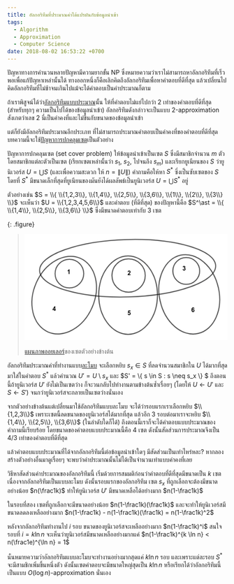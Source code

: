 ```yaml
---
title: อัลกอริทึมที่ประมาณค่าได้แปรผันกับข้อมูลนำเข้า
tags:
  - Algorithm
  - Approximation
  - Computer Science
date: 2018-08-02 16:53:22 +0700
---
```


ปัญหาทางการคำนวนหลายปัญหามีความยากขั้น NP ซึ่งหมายความว่าเราไม่สามารถหาอัลกอริทึมที่เร็วพอเพื่อแก้ปัญหาเหล่านั้นได้ ทางออกหนึ่งก็คือเลิกคิดถึงอัลกอริทึมเพื่อหาคำตอบที่ดีที่สุด แล้วเปลี่ยนไปคิดอัลกอริทึมที่ไม่ช้าจนเกินไปแม้จะได้คำตอบเป็นค่าประมาณก็ตาม

ถ้าเราพิสูจน์ได้ว่า[อัลกอริทึมแบบประมาณ][approx algo]นั้น ให้ที่คำตอบไม่แย่ไปกว่า 2 เท่าของคำตอบที่ดีที่สุด (สำหรับทุกๆ ความเป็นไปได้ของข้อมูลนำเข้า) อัลกอริทึมดังกล่าวจะเป็นแบบ 2-approximation สังเกตว่าเลข 2 นี่เป็นค่าคงที่และไม่ขึ้นกับขนาดของข้อมูลนำเข้า

แต่ก็ยังมีอัลกอริทึมประมาณอีกประเภท ที่ไม่สามารถประมาณคำตอบเป็นค่าคงที่ของคำตอบที่ดีที่สุด บทความนี้จะใช้[ปัญหาการปกคลุมเซต][set cover]เป็นตัวอย่าง

ปัญหาการปกคลุมเซต (set cover problem) ให้ข้อมูลนำเข้าเป็นเซต $S$ ซึ่งมีสมาชิกจำนวน $m$ ตัว โดยสมาชิกแต่ละตัวเป็นเซต (เรียกเซตเหล่านั้นว่า $s_1$, $s_2$, ไปจนถึง $s_m$) และเรียกยูเนียนของ $S$ ว่ายูนิเวอร์ส $U = \bigcup S$ (และเพื่อความสะดวก ให้ $n = \|U\|$) คำถามคือให้หา $S^\ast$ ซึ่งเป็นซับเซตของ $S$ โดยที่ $S^\ast$ มีขนาดเล็กที่สุดที่ยูเนียนของมันยังได้ผลลัพธ์เป็นยูนิเวอร์ส $U = \bigcup S^\ast$ อยู่

ตัวอย่างเช่น $S = \\{ \\{1,2,3\\}, \\{1,4\\}, \\{2,5\\}, \\{3,6\\}, \\{1\\}, \\{2\\}, \\{3\\} \\}$ จะเห็นว่า $U = \\{1,2,3,4,5,6\\}$ และคำตอบ (ที่ดีที่สุด) ของปัญหานี้คือ $S^\ast = \\{ \\{1,4\\}, \\{2,5\\}, \\{3,6\\} \\}$ ซึ่งมีขนาดคำตอบเท่ากับ 3 เซต

{: .figure}
> ![](/images/algorithm/misc/set-cover.png)
>
> [แผนภาพออยเลอร์][euler diagram]ของเซตตัวอย่างข้างต้น

อัลกอริทึมประมาณค่าที่ทำงานแบบ[ละโมบ][greedy] จะเลือกหยิบ $s_x \in S$ ที่ลดจำนวนสมาชิกใน $U$ ได้มากที่สุดมาใส่ในคำตอบ $S^\ast$ แล้วคำนวณ $U' = U \setminus s_x$ และ $S' = \\{ s \in S : s \neq s_x \\} $ ถึงตอนนี้ถ้ายูนิเวอร์ส $U'$ ยังไม่เป็นเซตว่าง ก็จะวนกลับไปทำงานตามข้างต้นซ้ำเรื่อยๆ (โดยให้ $U \gets U'$ และ $S \gets S'$) จนกว่ายูนิเวอร์สจะกลายเป็นเซตว่างนั่นเอง

จากตัวอย่างข้างต้นแต่เปลี่ยนมาใช้อัลกอริทึมแบบละโมบ จะได้ว่ารอบแรกเราเลือกหยิบ $\\{1,2,3\\}$ เพราะเซตนี้ลดขนาดของยูนิเวอร์สได้มากที่สุด แล้วอีก 3 รอบต่อมาเราจะหยิบ $\\{1,4\\}, \\{2,5\\}, \\{3,6\\}$ (ในลำดับใดก็ได้) ถึงตอนนี้เราก็จะได้คำตอบแบบประมาณของคำถามนี้เรียบร้อย โดยขนาดของคำตอบแบบประมาณนี้คือ 4 เซต ดังนั้นสัดส่วนการประมาณจึงเป็น 4/3 เท่าของคำตอบที่ดีที่สุด

แล้วคำตอบแบบประมาณที่ได้จากอัลกอริทึมนี้ต่อข้อมูลนำเข้าใดๆ มีสัดส่วนเป็นเท่าไหร่หละ? หากลองสร้างตัวอย่างอื่นมาดูเรื่อยๆ จะพบว่าค่าประมาณนั้นไม่ได้เป็นจำนวนเท่าแบบค่าคงที่เลย

วิธีหาสัดส่วนค่าประมาณของอัลกอริทึมนี้ เริ่มด้วยการสมมติก่อนว่าคำตอบที่ดีที่สุดมีขนาดเป็น $k$ เซต เนื่องจากอัลกอริทึมเป็นแบบละโมบ ดังนั้นรอบแรกของอัลกอริทึม เซต $s_x$ ที่ถูกเลือกจะต้องมีขนาดอย่างน้อย $n(\frac1k)$ ทำให้ยูนิเวอร์ส $U'$ มีขนาดเหลือได้อย่างมาก $n(1-\frac1k)$

ในรอบที่สอง เซตที่ถูกเลือกจะมีขนาดอย่างน้อย $n(1-\frac1k)(\frac1k)$ และจะทำให้ยูนิเวอร์สมีขนาดลดลงเหลืออย่างมาก $n(1-\frac1k) - n(1-\frac1k)(\frac1k) = n(1-\frac1k)^2$

หลังจากอัลกอริทึมทำงานไป $i$ รอบ ขนาดของยูนิเวอร์สจะเหลืออย่างมาก $n(1-\frac1k)^i$ สนใจรอบที่ $i = k \ln n$ จะเห็นว่ายูนิเวอร์สมีขนาดเหลืออย่างมากแค่ $n(1-\frac1k)^{k \ln n} < n(\frac1e)^{\ln n} = 1$

นั่นหมายความว่าอัลกอริทึมแบบละโมบจะทำงานอย่างมากสุดแค่ $k \ln n$ รอบ และเพราะแต่ละรอบ $S^\ast$ จะมีสามชิกเพิ่มขึ้นหนึ่งตัว ดังนั้นเซตคำตอบจะมีขนาดใหญ่สุดเป็น $k \ln n$ หรือเรียกได้ว่าอัลกอริทึมนี้เป็นแบบ $O(\log n)$-approximation นั่นเอง


[approx algo]: //en.wikipedia.org/wiki/Approximation_algorithm
[set cover]: //en.wikipedia.org/wiki/Set_cover_problem
[euler diagram]: //en.wikipedia.org/wiki/Euler_diagram
[greedy]: //en.wikipedia.org/wiki/Greedy_algorithm
